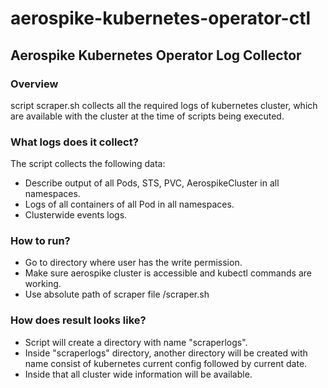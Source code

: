 # aerospike-kubernetes-operator-ctl
## Aerospike Kubernetes Operator Log Collector

### Overview

script scraper.sh collects all the required logs of kubernetes cluster, which are available with the cluster at the time of scripts being executed.


### What logs does it collect?

The script collects the following data:

* Describe output of all Pods, STS, PVC, AerospikeCluster in all namespaces.
* Logs of all containers of all Pod in all namespaces.
* Clusterwide events logs.


### How to run?

* Go to directory where user has the write permission.
* Make sure aerospike cluster is accessible and kubectl commands are working.
* Use absolute path of scraper file <path>/scraper.sh

### How does result looks like?

* Script will create a directory with name "scraperlogs".
* Inside "scraperlogs" directory, another directory will be created with name consist of kubernetes current config followed by current date.
* Inside that all cluster wide information will be available.
